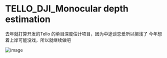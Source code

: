 # TELLO_DJI_Monocular depth estimation


去年就打算开发的Tello 的单目深度估计项目，因为中途谈恋爱所以搁浅了
今年想着上岸可能没戏，所以就继续做吧


![image](https://user-images.githubusercontent.com/68007558/185784419-095644c8-201e-432c-9fa9-dd0b35e56804.png)
